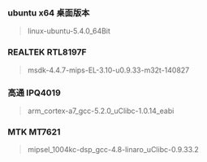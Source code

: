 ### ubuntu x64 桌面版本
> linux-ubuntu-5.4.0_64Bit

### REALTEK RTL8197F
> msdk-4.4.7-mips-EL-3.10-u0.9.33-m32t-140827

### 高通 IPQ4019
>arm_cortex-a7_gcc-5.2.0_uClibc-1.0.14_eabi

### MTK MT7621
>mipsel_1004kc-dsp_gcc-4.8-linaro_uClibc-0.9.33.2
